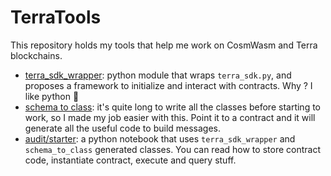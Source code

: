 # TerraTools

This repository holds my tools that help me work on CosmWasm and Terra blockchains.

- [terra_sdk_wrapper](terra_sdk_wrapper): python module that wraps `terra_sdk.py`, and proposes a framework to initialize and interact with contracts. Why ? I like python 🐍
- [schema to class](schema_to_class): it's quite long to write all the classes before starting to work, so I made my job easier with this. Point it to a contract and it will generate all the useful code to build messages.
- [audit/starter](audit/starter.ipynb): a python notebook that uses `terra_sdk_wrapper` and `schema_to_class` generated classes. You can read how to store contract code, instantiate contract, execute and query stuff.
